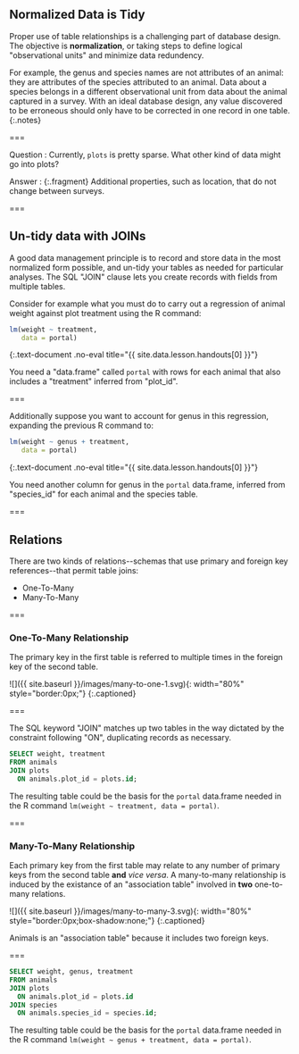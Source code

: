 ---
---

## Normalized Data is Tidy

Proper use of table relationships is a challenging part of database design. The
objective is **normalization**, or taking steps to define logical "observational
units" and minimize data redundency.

For example, the genus and species names are not attributes of an animal: they
are attributes of the species attributed to an animal. Data about a species
belongs in a different observational unit from data about the animal captured in
a survey. With an ideal database design, any value discovered to be erroneous
should only have to be corrected in one record in one table.
{:.notes}

===

Question
: Currently, `plots` is pretty sparse. What other kind of data might go into plots?

Answer
: {:.fragment} Additional properties, such as location, that do not change between surveys.

===

## Un-tidy data with JOINs

A good data management principle is to record and store data in the most
normalized form possible, and un-tidy your tables as needed for particular
analyses. The SQL "JOIN" clause lets you create records with fields from
multiple tables.

Consider for example what you must do to carry out a regression of animal weight
against plot treatment using the R command:



~~~r
lm(weight ~ treatment,
   data = portal)
~~~
{:.text-document .no-eval title="{{ site.data.lesson.handouts[0] }}"}


You need a "data.frame" called `portal` with rows for each animal that also
includes a "treatment" inferred from "plot_id".

===

Additionally suppose you want to account for genus in this regression, expanding
the previous R command to:



~~~r
lm(weight ~ genus + treatment,
   data = portal)
~~~
{:.text-document .no-eval title="{{ site.data.lesson.handouts[0] }}"}


You need another column for genus in the `portal` data.frame, inferred from
"species_id" for each animal and the species table.

===

## Relations

There are two kinds of relations--schemas that use primary and foreign key
references--that permit table joins:

- One-To-Many
- Many-To-Many

===

### One-To-Many Relationship

The primary key in the first table is referred to multiple times in the foreign
key of the second table.

![]({{ site.baseurl }}/images/many-to-one-1.svg){: width="80%" style="border:0px;"}
{:.captioned}

===

The SQL keyword "JOIN" matches up two tables in the way dictated by the
constraint following "ON", duplicating records as necessary.



~~~sql
SELECT weight, treatment
FROM animals
JOIN plots
  ON animals.plot_id = plots.id;
~~~



The resulting table could be the basis for the `portal` data.frame needed in the
R command `lm(weight ~ treatment, data = portal)`.

===

### Many-To-Many Relationship

Each primary key from the first table may relate to any number of primary keys
from the second table **and** *vice versa*. A many-to-many relationship is
induced by the existance of an "association table" involved in **two**
one-to-many relations.

![]({{ site.baseurl }}/images/many-to-many-3.svg){: width="80%" style="border:0px;box-shadow:none;"}
{:.captioned}

Animals is an "association table" because it includes two foreign keys.

===



~~~sql
SELECT weight, genus, treatment
FROM animals
JOIN plots
  ON animals.plot_id = plots.id
JOIN species
  ON animals.species_id = species.id;
~~~



The resulting table could be the basis for the `portal` data.frame needed in the
R command `lm(weight ~ genus + treatment, data = portal)`.


